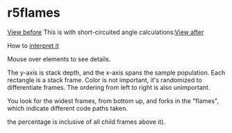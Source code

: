# r5flames

[View before](https://buma.github.io/r5flames/r5_before.html)
This is with short-circuited angle calculations:[View after](https://buma.github.io/r5flames/r5_after.html)

How to [interpret it](http://www.brendangregg.com/blog/2014-06-12/java-flame-graphs.html)

Mouse over elements to see details. 

The y-axis is stack depth, and the x-axis spans the sample population. Each rectangle is a stack frame. Color is not important, it's randomized to differentiate frames. The ordering from left to right is also unimportant.

You look for the widest frames, from bottom up, and forks in the "flames", which indicate different code paths taken. 

the percentage is inclusive of all child frames above it).

